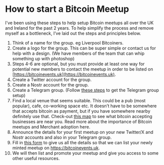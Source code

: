 # How to start a Bitcoin Meetup

I've been using these steps to help setup Bitcoin meetups all over the UK and Ireland for the past 2 years. To help simplify the process and remove myself as a bottleneck, I’ve laid out the steps and principles below. 

1. Think of a name for the group. eg Liverpool Bitcoiners. 
2. Create a logo for the group. This can be super simple or contact us for help with a design. (We have members of the team that can whip something up with photoshop)
3. Steps 4-6 are optional, but you must provide at least one way for potential new members to contact the meetup in order to be listed on [https://bitcoinevents.uk](https://bitcoinevents.uk).
4. Create a Twitter account for the group.
5. Create a Nostr account for the group.
6. Create a Telegram group. (Follow [these steps](/telegram-group-setup-guide/) to get the Telegram group setup)
7. Find a local venue that seems suitable. This could be a pub (most popular), cafe, co-working space etc. It doesn’t have to be somewhere that accepts bitcoin as payment, but if you have somewhere nearby definitely use that. Check-out [this map](https://bitcoinevents.uk/spending/) to see what bitcoin accepting businesses are near you. Read more about the importance of Bitcoin meetups and Merchant adoption here.
9. Announce the details for your first meetup on your new Twitter/X and Nostr accounts and also in your Telegram group. 
10. Fill in [this form](https://forms.gle/Ng5g5AE32kd23Uum8) to give us all the details so that we can list your newly minted meetup on https://bitcoinevents.uk.
11. We will then list and promote your meetup and give you access to some other useful resources.